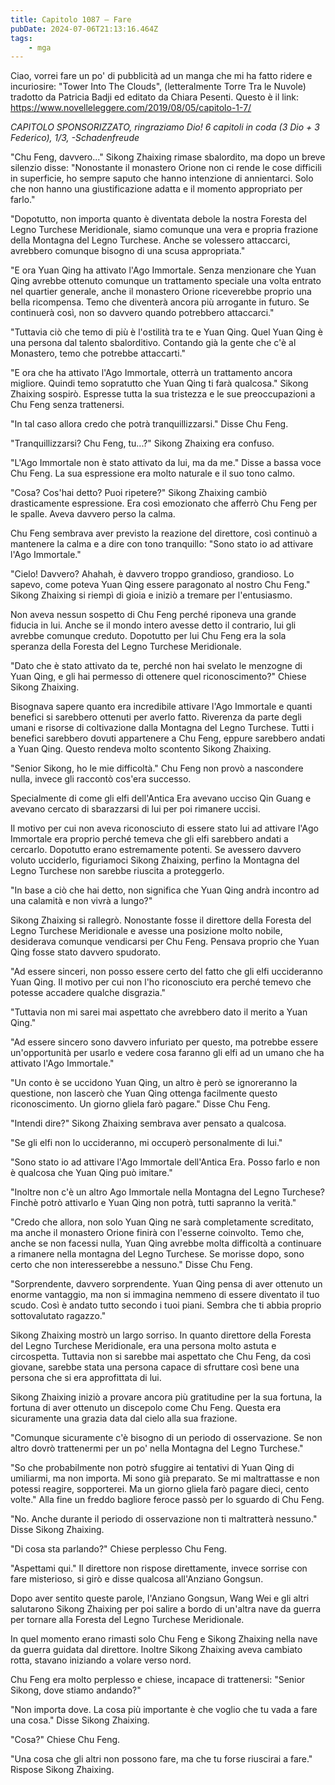 ```yaml
---
title: Capitolo 1087 – Fare
pubDate: 2024-07-06T21:13:16.464Z
tags:
    - mga
---
```



Ciao, vorrei fare un po' di pubblicità ad un manga che mi ha fatto ridere e incuriosire: "Tower Into The Clouds", (letteralmente Torre Tra le Nuvole) tradotto da Patricia Badji ed editato da Chiara Pesenti. Questo è il link: <a href="https://www.novelleleggere.com/2019/08/05/capitolo-1-7/">https://www.novelleleggere.com/2019/08/05/capitolo-1-7/</a>


<em>CAPITOLO SPONSORIZZATO, ringraziamo Dio!
6 capitoli in coda (3 Dio + 3 Federico), 1/3,
-Schadenfreude</em>


"Chu Feng, davvero..." Sikong Zhaixing rimase sbalordito, ma dopo un breve silenzio disse: "Nonostante il monastero Orione non ci rende le cose difficili in superficie, ho sempre saputo che hanno intenzione di annientarci. Solo che non hanno una giustificazione adatta e il momento appropriato per farlo."


"Dopotutto, non importa quanto è diventata debole la nostra Foresta del Legno Turchese Meridionale, siamo comunque una vera e propria frazione della Montagna del Legno Turchese. Anche se volessero attaccarci, avrebbero comunque bisogno di una scusa appropriata."


"E ora Yuan Qing ha attivato l'Ago Immortale. Senza menzionare che Yuan Qing avrebbe ottenuto comunque un trattamento speciale una volta entrato nel quartier generale, anche il monastero Orione riceverebbe proprio una bella ricompensa. Temo che diventerà ancora più arrogante in futuro. Se continuerà così, non so davvero quando potrebbero attaccarci."


"Tuttavia ciò che temo di più è l'ostilità tra te e Yuan Qing. Quel Yuan Qing è una persona dal talento sbalorditivo. Contando già la gente che c'è al Monastero, temo che potrebbe attaccarti."


"E ora che ha attivato l'Ago Immortale, otterrà un trattamento ancora migliore. Quindi temo sopratutto che Yuan Qing ti farà qualcosa." Sikong Zhaixing sospirò. Espresse tutta la sua tristezza e le sue preoccupazioni a Chu Feng senza trattenersi.


"In tal caso allora credo che potrà tranquillizzarsi." Disse Chu Feng.


"Tranquillizzarsi? Chu Feng, tu...?" Sikong Zhaixing era confuso.


"L'Ago Immortale non è stato attivato da lui, ma da me." Disse a bassa voce Chu Feng. La sua espressione era molto naturale e il suo tono calmo.


"Cosa? Cos'hai detto? Puoi ripetere?" Sikong Zhaixing cambiò drasticamente espressione. Era così emozionato che afferrò Chu Feng per le spalle. Aveva davvero perso la calma.


Chu Feng sembrava aver previsto la reazione del direttore, così continuò a mantenere la calma e a dire con tono tranquillo: "Sono stato io ad attivare l'Ago Immortale."


"Cielo! Davvero? Ahahah, è davvero troppo grandioso, grandioso. Lo sapevo, come poteva Yuan Qing essere paragonato al nostro Chu Feng." Sikong Zhaixing si riempì di gioia e iniziò a tremare per l'entusiasmo.


Non aveva nessun sospetto di Chu Feng perché riponeva una grande fiducia in lui. Anche se il mondo intero avesse detto il contrario, lui gli avrebbe comunque creduto. Dopotutto per lui Chu Feng era la sola speranza della Foresta del Legno Turchese Meridionale.


"Dato che è stato attivato da te, perché non hai svelato le menzogne di Yuan Qing, e gli hai permesso di ottenere quel riconoscimento?" Chiese Sikong Zhaixing.


Bisognava sapere quanto era incredibile attivare l'Ago Immortale e quanti benefici si sarebbero ottenuti per averlo fatto. Riverenza da parte degli umani e risorse di coltivazione dalla Montagna del Legno Turchese. Tutti i benefici sarebbero dovuti appartenere a Chu Feng, eppure sarebbero andati a Yuan Qing. Questo rendeva molto scontento Sikong Zhaixing.


"Senior Sikong, ho le mie difficoltà." Chu Feng non provò a nascondere nulla, invece gli raccontò cos'era successo.


Specialmente di come gli elfi dell'Antica Era avevano ucciso Qin Guang e avevano cercato di sbarazzarsi di lui per poi rimanere uccisi.


Il motivo per cui non aveva riconosciuto di essere stato lui ad attivare l'Ago Immortale era proprio perché temeva che gli elfi sarebbero andati a cercarlo. Dopotutto erano estremamente potenti. Se avessero davvero voluto ucciderlo, figuriamoci Sikong Zhaixing, perfino la Montagna del Legno Turchese non sarebbe riuscita a proteggerlo.


"In base a ciò che hai detto, non significa che Yuan Qing andrà incontro ad una calamità e non vivrà a lungo?"


Sikong Zhaixing si rallegrò. Nonostante fosse il direttore della Foresta del Legno Turchese Meridionale e avesse una posizione molto nobile, desiderava comunque vendicarsi per Chu Feng. Pensava proprio che Yuan Qing fosse stato davvero spudorato.


"Ad essere sinceri, non posso essere certo del fatto che gli elfi uccideranno Yuan Qing. Il motivo per cui non l'ho riconosciuto era perché temevo che potesse accadere qualche disgrazia."


"Tuttavia non mi sarei mai aspettato che avrebbero dato il merito a Yuan Qing."


"Ad essere sincero sono davvero infuriato per questo, ma potrebbe essere un'opportunità per usarlo e vedere cosa faranno gli elfi ad un umano che ha attivato l'Ago Immortale."


"Un conto è se uccidono Yuan Qing, un altro è però se ignoreranno la questione, non lascerò che Yuan Qing ottenga facilmente questo riconoscimento. Un giorno gliela farò pagare." Disse Chu Feng.


"Intendi dire?" Sikong Zhaixing sembrava aver pensato a qualcosa.


"Se gli elfi non lo uccideranno, mi occuperò personalmente di lui."


"Sono stato io ad attivare l'Ago Immortale dell'Antica Era. Posso farlo e non è qualcosa che Yuan Qing può imitare."


"Inoltre non c'è un altro Ago Immortale nella Montagna del Legno Turchese? Finchè potrò attivarlo e Yuan Qing non potrà, tutti sapranno la verità."


"Credo che allora, non solo Yuan Qing ne sarà completamente screditato, ma anche il monastero Orione finirà con l'esserne coinvolto. Temo che, anche se non facessi nulla, Yuan Qing avrebbe molta difficoltà a continuare a rimanere nella montagna del Legno Turchese. Se morisse dopo, sono certo che non interesserebbe a nessuno." Disse Chu Feng.


"Sorprendente, davvero sorprendente. Yuan Qing pensa di aver ottenuto un enorme vantaggio, ma non si immagina nemmeno di essere diventato il tuo scudo. Così è andato tutto secondo i tuoi piani. Sembra che ti abbia proprio sottovalutato ragazzo."


Sikong Zhaixing mostrò un largo sorriso. In quanto direttore della Foresta del Legno Turchese Meridionale, era una persona molto astuta e circospetta. Tuttavia non si sarebbe mai aspettato che Chu Feng, da così giovane, sarebbe stata una persona capace di sfruttare così bene una persona che si era approfittata di lui.


Sikong Zhaixing iniziò a provare ancora più gratitudine per la sua fortuna, la fortuna di aver ottenuto un discepolo come Chu Feng. Questa era sicuramente una grazia data dal cielo alla sua frazione.


"Comunque sicuramente c'è bisogno di un periodo di osservazione. Se non altro dovrò trattenermi per un po' nella Montagna del Legno Turchese."


"So che probabilmente non potrò sfuggire ai tentativi di Yuan Qing di umiliarmi, ma non importa. Mi sono già preparato. Se mi maltrattasse e non potessi reagire, sopporterei. Ma un giorno gliela farò pagare dieci, cento volte." Alla fine un freddo bagliore feroce passò per lo sguardo di Chu Feng.


"No. Anche durante il periodo di osservazione non ti maltratterà nessuno." Disse Sikong Zhaixing.


"Di cosa sta parlando?" Chiese perplesso Chu Feng.


"Aspettami qui." Il direttore non rispose direttamente, invece sorrise con fare misterioso, si girò e disse qualcosa all'Anziano Gongsun.


Dopo aver sentito queste parole, l'Anziano Gongsun, Wang Wei e gli altri salutarono Sikong Zhaixing per poi salire a bordo di un'altra nave da guerra per tornare alla Foresta del Legno Turchese Meridionale.


In quel momento erano rimasti solo Chu Feng e Sikong Zhaixing nella nave da guerra guidata dal direttore. Inoltre Sikong Zhaixing aveva cambiato rotta, stavano iniziando a volare verso nord.


Chu Feng era molto perplesso e chiese, incapace di trattenersi: "Senior Sikong, dove stiamo andando?" 


"Non importa dove. La cosa più importante è che voglio che tu vada a fare una cosa." Disse Sikong Zhaixing.


"Cosa?" Chiese Chu Feng.


"Una cosa che gli altri non possono fare, ma che tu forse riuscirai a fare." Rispose Sikong Zhaixing.
                                


                                



